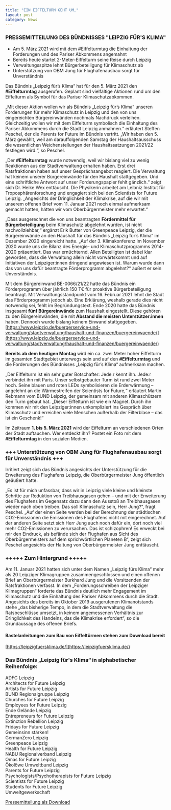 ```yaml
---
title: "EIN EIFFELTURM GEHT UM…"
layout: post
category: News
---
```

### PRESSEMITTEILUNG DES BÜNDNISSES "LEIPZIG FÜR'S KLIMA"


-	Am 5. März 2021 wird mit dem #Eiffelturmtag die Einhaltung der Forderungen und des Pariser Abkommens angemahnt
-	Bereits heute startet 2-Meter-Eiffelturm seine Reise durch Leipzig
-	Verwaltungsspitze lehnt Bürgerbeteiligung für Klimaschutz ab
-	Unterstützung von OBM Jung für Flughafenausbau sorgt für Unverständnis

Das Bündnis „Leipzig für’s Klima“ hat für den 5. März 2021 den **#Eiffelturmtag** ausgerufen. Geplant sind vielfältige Aktionen rund um den Eiffelturm als Symbol für das Pariser Klimaschutzabkommen.

„Mit dieser Aktion wollen wir als Bündnis „Leipzig für’s Klima“ unseren Forderungen für mehr Klimaschutz in Leipzig und den von uns eingereichten Bürgereinwänden nochmals Nachdruck verleihen. Gleichzeitig wollen wir mit dem Eiffelturm symbolisch die Einhaltung des Pariser Abkommens durch die Stadt Leipzig anmahnen.“ erläutert Steffen Peschel, der die Parents for Future im Bündnis vertritt. „Wir haben den 5. März gewählt, weil am darauffolgenden Samstag der Haushaltsausschuss die wesentlichen Weichenstellungen der Haushaltssatzungen 2021/22 festlegen wird.“, so Peschel.

„Der **#Eiffelturmtag** wurde notwendig, weil wir bislang viel zu wenig Reaktionen aus der Stadtverwaltung erhalten haben. Erst drei Ratsfraktionen haben auf unser Gesprächsangebot reagiert. Die Verwaltung hat keinem unserer Bürgereinwände für den Haushalt stattgegeben. Und eine schriftliche Antwort auf unser Forderungspapier fehlt gänzlich.“ zeigt sich Dr. Heike Wex enttäuscht. Die Physikerin arbeitet am Leibniz Institut für Troposphärenforschung und engagiert sich bei den Scientists for Future Leipzig. „Angesichts der Dringlichkeit der Klimakrise, auf die wir mit unserem offenen Brief vom 11. Januar 2021 noch einmal aufmerksam gemacht hatten, hätten wir vom Oberbürgermeister mehr erwartet.“

„Dass ausgerechnet die von uns beantragten **Fördermittel für Bürgerbeteiligung** beim Klimaschutz abgelehnt wurden, ist nicht nachvollziehbar,“ ergänzt Erik Butter von Greenpeace Leipzig, der die Bürgereinwände an den Haushalt für das Bündnis „Leipzig für’s Klima“ im Dezember 2020 eingereicht hatte. „Auf der 3. Klimakonferenz im November 2020 wurde uns die Bilanz des Energie- und Klimaschutzprogramms 2014-2020 präsentiert. Das war ernüchternd. Allen Beteiligten ist dabei klar geworden, dass die Verwaltung allein nicht vorwärtskommt und auf Initiativen der Leipziger:innen dringend angewiesen ist. Warum wurde dann das von uns dafür beantragte Förderprogramm abgelehnt?“ äußert er sein Unverständnis.

Mit dem Bürgereinwand BE-0066/21/22 hatte das Bündnis ein Förderprogramm über jährlich 150 T€ für proaktive Bürgerbeteiligung beantragt. Mit Verwaltungsstandpunkt vom 16. Februar 2021 lehnt die Stadt das Förderprogramm jedoch ab. Eine Erklärung, weshalb gerade dies nicht notwendig sei, fehlt im Begründungstext. Ende 2020 hatte das Bündnis insgesamt **fünf Bürgereinwände** zum Haushalt eingestellt. Diese gehören zu den Bürgereinwänden, die mit **Abstand die meisten Unterstützer:innen** haben. Dennoch wurde bislang keinem Einwand stattgegeben. [https://www.leipzig.de/buergerservice-und-verwaltung/stadtverwaltung/haushalt-und-finanzen/buergereinwaende/](https://www.leipzig.de/buergerservice-und-verwaltung/stadtverwaltung/haushalt-und-finanzen/buergereinwaende/)

**Bereits ab dem heutigen Montag** wird ein ca. zwei Meter hoher Eiffelturm im gesamten Stadtgebiet unterwegs sein und auf den **#Eiffelturmtag** und die Forderungen des Bündnisses „Leipzig für’s Klima“ aufmerksam machen.

„Der Eiffelturm ist ein sehr guter Botschafter: Jede:r kennt ihn. Jede:r verbindet ihn mit Paris. Unser selbstgebauter Turm ist rund zwei Meter hoch. Seine blauen und roten LEDs symbolisieren die Erderwärmung – angelehnt an die Wärmestreifen der Scientists for Future,“ erläutert Martin Rebmann vom BUND Leipzig, der gemeinsam mit anderen Klimaschützern den Turm gebaut hat. „Dieser Eiffelturm ist wie ein Magnet. Durch ihn kommen wir mit den Leipziger:innen unkompliziert ins Gespräch über Klimaschutz und erreichen viele Menschen außerhalb der Filterblase – das ist ein Geschenk!“

Im Zeitraum **1. bis 5. März 2021** wird der Eiffelturm an verschiedenen Orten der Stadt auftauchen. Wer entdeckt ihn? Postet ein Foto mit dem **#Eiffelturmtag** in den sozialen Medien.


### +++ Unterstützung von OBM Jung für Flughafenausbau sorgt für Unverständnis +++

Irritiert zeigt sich das Bündnis angesichts der Unterstützung für die Erweiterung des Flughafens Leipzig, die Oberbürgermeister Jung öffentlich geäußert hatte.

„Es ist für mich unfassbar, dass wir in Leipzig viele kleine und kleinste Schritte zur Reduktion von Treibhausgasen gehen – und mit der Erweiterung des Flughafens im Gegensatz dazu dann den Ausstoß an Treibhausgasen wieder nach oben treiben. Das soll Klimaschutz sein, Herr Jung?“, fragt Peschel. „Auf der einen Seite werden bei der Berechnung der städtischen CO2-Emissionen die Emissionen des Flughafens nicht mit eingerechnet. Auf der anderen Seite setzt sich Herr Jung auch noch dafür ein, dort noch viel mehr CO2-Emissionen zu verursachen. Das ist schizophren! Es erweckt bei mir den Eindruck, als befände sich der Flughafen aus Sicht des Oberbürgermeisters auf dem sprichwörtlichen Planeten B“, zeigt sich Peschel angesichts der Haltung von Oberbürgermeister Jung enttäuscht.

### +++++  Zum Hintergrund  +++++

Am 11. Januar 2021 hatten sich unter dem Namen „Leipzig fürs Klima“ mehr als 20 Leipziger Klimagruppen zusammengeschlossen und einen offenen Brief an Oberbürgermeister Burkhard Jung und die Vorsitzenden der Ratsfraktionen verfasst. In dem „Forderungsschreiben der Leipziger Klimagruppen“ forderte das Bündnis deutlich mehr Engagement im Klimaschutz und die Einhaltung des Pariser Abkommens durch die Stadt. Angesichts des bereits im Oktober 2019 ausgerufenen Klimanotstands stehe „das bisherige Tempo, in dem die Stadtverwaltung die Ratsbeschlüsse umsetzt, in keinem angemessenen Verhältnis zur Dringlichkeit des Handelns, das die Klimakrise erfordert“, so die Grundaussage des offenen Briefs.


#### Bastelanleitungen zum Bau von Eiffeltürmen stehen zum Download bereit
[https://leipzigfuersklima.de/](https://leipzigfuersklima.de/)



### Das Bündnis „Leipzig für's Klima“ in alphabetischer Reihenfolge:

ADFC Leipzig<br>
Architects for Future Leipzig<br>
Artists for Future Leipzig<br>
BUND Regionalgruppe Leipzig<br>
Churches for Future Leipzig<br>
Employees for Future Leipzig<br>
Ende Gelände Leipzig<br>
Entrepreneurs for Future Leipzig<br>
Extinction Rebellion Leipzig <br>
Fridays for Future Leipzig <br>
Gemeinsinn stärken!<br>
GermanZero Leipzig<br>
Greenpeace Leipzig<br>
Health for Future Leipzig<br>
NABU Regionalverband Leipzig<br>
Omas for Future Leipzig<br>
Ökolöwe Umweltbund Leipzig<br>
Parents for Future Leipzig<br>
Psychologists/Psychotherapists for Future Leipzig<br>
Scientists for Future Leipzig<br>
Students for Future Leipzig<br>
Umweltgewerkschaft<br>


[Pressemitteilung als Download](downloads/2021_03_01_PM_Forderungspapier_Eiffelturmtag_Leipzig_fuers_Klima.pdf)
